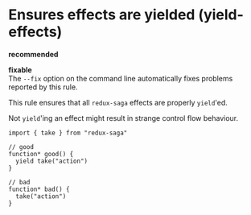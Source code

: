 # Ensures effects are yielded (yield-effects)

**recommended**

**fixable**<br>
The `--fix` option on the command line automatically fixes problems reported by this rule.


This rule ensures that all `redux-saga` effects are properly `yield`'ed.

Not `yield`'ing an effect might result in strange control flow behaviour.

```es6
import { take } from "redux-saga"

// good
function* good() {
  yield take("action")
}

// bad
function* bad() {
  take("action")
}
```
